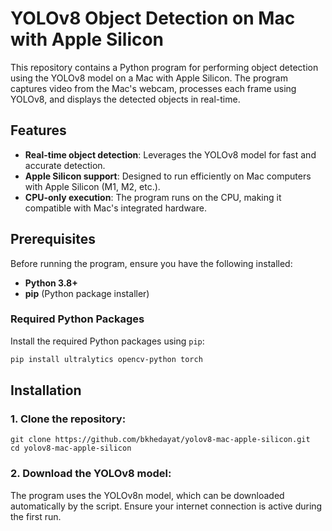# YOLOv8 Object Detection on Mac with Apple Silicon

This repository contains a Python program for performing object detection using the YOLOv8 model on a Mac with Apple Silicon. The program captures video from the Mac's webcam, processes each frame using YOLOv8, and displays the detected objects in real-time.

## Features
- **Real-time object detection**: Leverages the YOLOv8 model for fast and accurate detection.
- **Apple Silicon support**: Designed to run efficiently on Mac computers with Apple Silicon (M1, M2, etc.).
- **CPU-only execution**: The program runs on the CPU, making it compatible with Mac's integrated hardware.

## Prerequisites

Before running the program, ensure you have the following installed:

- **Python 3.8+**
- **pip** (Python package installer)

### Required Python Packages

Install the required Python packages using `pip`:

```bash
pip install ultralytics opencv-python torch
```
## Installation

### 1.  Clone the repository:
    git clone https://github.com/bkhedayat/yolov8-mac-apple-silicon.git
    cd yolov8-mac-apple-silicon

###	2.	Download the YOLOv8 model:
The program uses the YOLOv8n model, which can be downloaded automatically by the script. Ensure your internet connection is active during the first run.